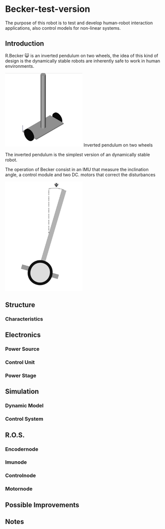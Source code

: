 # Becker-test-version
The purpose of this robot is to test and develop human-robot interaction
applications, also control models for non-linear systems.
## Introduction
R.Becker :smiley_cat: is an inverted pendulum on two wheels, the idea of
this kind of design is the dynamically stable robots are inherently safe 
to work in human environments.

<img src="/Images/basica.jpg" width="250">
Inverted pendulum on two wheels

The inverted pendulum is the simplest version of an dynamically stable 
robot.

The operation of Becker consist in an IMU that measure the inclination
angle, a control module and two DC. motors that correct the disturbances

<img src="/Images/PSIBecker.png" width="250">



## Structure
### Characteristics
## Electronics
### Power Source
### Control Unit
### Power Stage
## Simulation
### Dynamic Model
### Control System 
## R.O.S.
### Encodernode
### Imunode
### Controlnode
### Motornode
## Possible Improvements
## Notes
